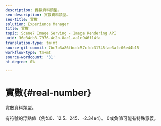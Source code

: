 ```yaml
---
description: 實數資料類型。
seo-description: 實數資料類型。
seo-title: 實數
solution: Experience Manager
title: 實數
topic: Scene7 Image Serving - Image Rendering API
uuid: 36e34cb8-7976-4c2b-8ac1-aa1c946f14fa
translation-type: tm+mt
source-git-commit: 7bc7b3a86fbcdc57cfdc31745fae3afc06e44b15
workflow-type: tm+mt
source-wordcount: '31'
ht-degree: 0%

---
```



# 實數{#real-number}

實數資料類型。

有符號的浮點值（例如0、12.5、245、-2.34e4）。 0或負值可能有特殊意義。